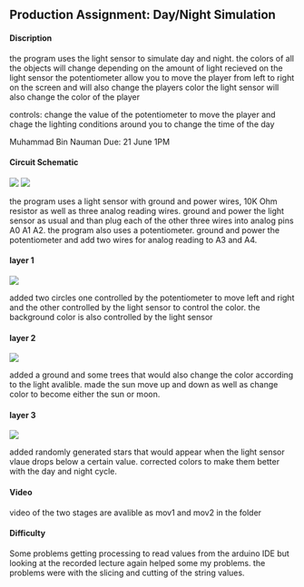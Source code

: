 ## Production Assignment: Day/Night Simulation

#### Discription

the program uses the light sensor to simulate day and night. the colors of all the objects will change depending on the amount of light recieved on the light sensor the potentiometer allow you to move the player from left to right on the screen and will also change the players color the light sensor will also change the color of the player

controls: change the value of the potentiometer to move the player and chage the lighting conditions around you to change the time of the day

 Muhammad Bin Nauman
 Due: 21 June 1PM


#### Circuit Schematic

![](sketch.jpg)
![](sketch2.jpg)

the program uses a light sensor with ground and power wires, 10K Ohm resistor as well as three analog reading wires. ground and power the light sensor as usual and than plug each of the other three wires into analog pins A0 A1 A2. the program also uses a potentiometer. ground and power the potentiometer and add two wires for analog reading to A3 and A4.

#### layer 1

![](pic6.png)

added two circles one controlled by the potentiometer to move left and right and the other controlled by the light sensor to control the color. the background color is also controlled by the light sensor

#### layer 2

![](pic5.png)

added a ground and some trees that would also change the color according to the light avalible. made the sun move up and down as well as change color to become either the sun or moon. 

#### layer 3

![](pic7.png)

added randomly generated stars that would appear when the light sensor vlaue drops below a certain value. corrected colors to make them better with the day and night cycle. 

#### Video

video of the two stages are avalible as mov1 and mov2 in the folder

#### Difficulty

Some problems getting processing to read values from the arduino IDE but looking at the recorded lecture again helped some my problems. the problems were with the slicing and cutting of the string values.

